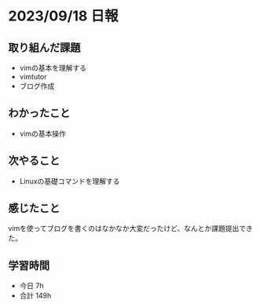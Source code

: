 # 2023/09/18 日報

## 取り組んだ課題
- vimの基本を理解する
- vimtutor
- ブログ作成

## わかったこと
- vimの基本操作

## 次やること
- Linuxの基礎コマンドを理解する

## 感じたこと
vimを使ってブログを書くのはなかなか大変だったけど、なんとか課題提出できた。

## 学習時間
- 今日 7h
- 合計 149h
